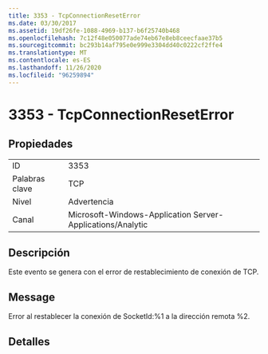 ```yaml
---
title: 3353 - TcpConnectionResetError
ms.date: 03/30/2017
ms.assetid: 19df26fe-1088-4969-b137-b6f25740b468
ms.openlocfilehash: 7c12f48e050077ade74eb67e8eb8ceecfaae37b5
ms.sourcegitcommit: bc293b14af795e0e999e3304dd40c0222cf2ffe4
ms.translationtype: MT
ms.contentlocale: es-ES
ms.lasthandoff: 11/26/2020
ms.locfileid: "96259894"
---
```

# <a name="3353---tcpconnectionreseterror"></a>3353 - TcpConnectionResetError

## <a name="properties"></a>Propiedades  
  
|||  
|-|-|  
|ID|3353|  
|Palabras clave|TCP|  
|Nivel|Advertencia|  
|Canal|Microsoft-Windows-Application Server-Applications/Analytic|  
  
## <a name="description"></a>Descripción  

 Este evento se genera con el error de restablecimiento de conexión de TCP.  
  
## <a name="message"></a>Message  

 Error al restablecer la conexión de SocketId:%1 a la dirección remota %2.  
  
## <a name="details"></a>Detalles
